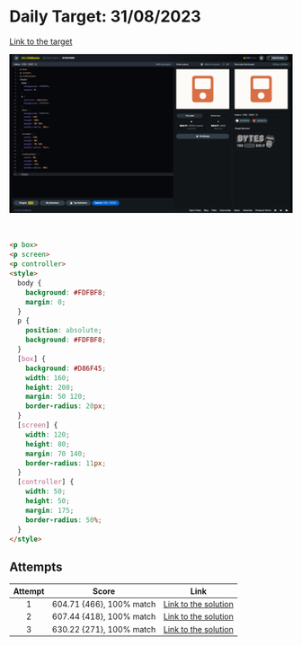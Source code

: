 # Daily Target: 31/08/2023

[Link to the target](https://cssbattle.dev/play/rghvs0HJU07zmlIENJr4)

![img](../images/target-solution/daily-target_2023-08-31.png)

<br>

```html
<p box>
<p screen>
<p controller>
<style>
  body {
    background: #FDFBF8;
    margin: 0;
  }
  p {
    position: absolute;
    background: #FDFBF8;
  }
  [box] {
    background: #D86F45;
    width: 160;
    height: 200;
    margin: 50 120;
    border-radius: 20px;
  }
  [screen] {
    width: 120;
    height: 80;
    margin: 70 140;
    border-radius: 11px;
  }
  [controller] {
    width: 50;
    height: 50;
    margin: 175;
    border-radius: 50%;
  }
</style>
```

## Attempts
| Attempt | Score | Link |
|:-:|:-:|:-:|
| 1 | 604.71 {466}, 100% match | [Link to the solution](../html/daily-target_2023-08-31_attempt-01.html) |
| 2 | 607.44 {418}, 100% match | [Link to the solution](../html/daily-target_2023-08-31_attempt-02.html) |
| 3 | 630.22 {271}, 100% match | [Link to the solution](../html/daily-target_2023-08-31_attempt-03.html) |